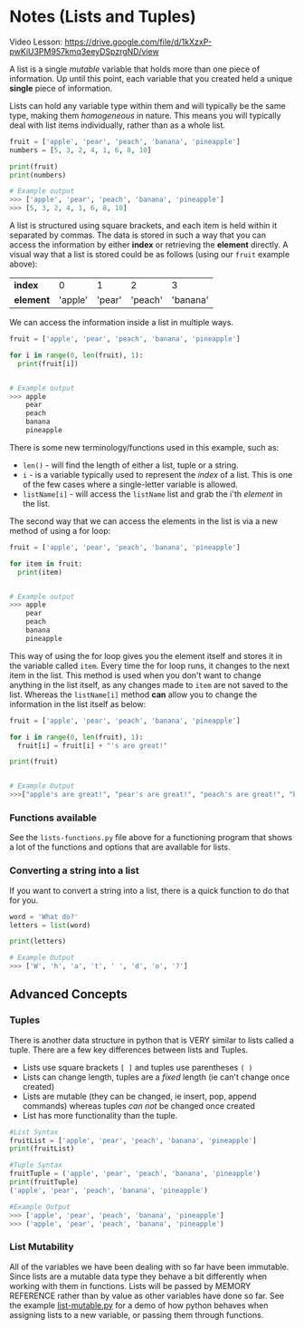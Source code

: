 # Notes (Lists and Tuples)
Video Lesson: https://drive.google.com/file/d/1kXzxP-pwKiU3PM957kmq3eeyDSpzrgND/view

A list is a single *mutable* variable that holds more than one piece of information.  Up until this point, each variable that you created held a unique **single** piece of information.

Lists can hold any variable type within them and will typically be the same type, making them _homogeneous_ in nature.  This means you will typically deal with list items individually, rather than as a whole list.

```python
fruit = ['apple', 'pear', 'peach', 'banana', 'pineapple']
numbers = [5, 3, 2, 4, 1, 6, 8, 10]

print(fruit)
print(numbers)

# Example output
>>> ['apple', 'pear', 'peach', 'banana', 'pineapple']
>>> [5, 3, 2, 4, 1, 6, 8, 10]
```

A list is structured using square brackets, and each item is held within it separated by commas.  The data is stored in such a way that you can access the information by either **index** or  retrieving the **element** directly.  A visual way that a list is stored could be as follows (using our ```fruit``` example above):

| | | | | |
|-|-|-|-|-|
| **index** | 0 | 1 | 2 | 3 | 4 |
| **element** | 'apple' | 'pear' | 'peach' | 'banana' | 'pineapple' |   




We can access the information inside a list in multiple ways.

```python
fruit = ['apple', 'pear', 'peach', 'banana', 'pineapple']

for i in range(0, len(fruit), 1):
  print(fruit[i])


# Example output
>>> apple
    pear
    peach
    banana
    pineapple
```

There is some new terminology/functions used in this example, such as:
* ```len()``` - will find the length of either a list, tuple or a string.
* ```i``` - is a variable typically used to represent the _index_ of a list.  This is one of the few cases where a single-letter variable is allowed.
* ```listName[i]``` - will access the ```listName``` list and grab the i'th _element_ in the list.

The second way that we can access the elements in the list is via a new method of using a for loop:

```python
fruit = ['apple', 'pear', 'peach', 'banana', 'pineapple']

for item in fruit:
  print(item)


# Example output
>>> apple
    pear
    peach
    banana
    pineapple
```

This way of using the for loop gives you the element itself and stores it in the variable called ```item```.  Every time the for loop runs, it changes to the next item in the list.  This method is used when you don't want to change anything in the list itself, as any changes made to ```item``` are not saved to the list.  Whereas the ```listName[i]``` method **can** allow you to change the information in the list itself as below:

```python
fruit = ['apple', 'pear', 'peach', 'banana', 'pineapple']

for i in range(0, len(fruit), 1):
  fruit[i] = fruit[i] + "'s are great!"

print(fruit)


# Example Output
>>>["apple's are great!", "pear's are great!", "peach's are great!", "banana's are great!", "pineapple's are great!"]
```

### Functions available

See the ```lists-functions.py``` file above for a functioning program that shows a lot of the functions and options that are available for lists.

### Converting a string into a list

If you want to convert a string into a list, there is a quick function to do that for you.

```python
word = 'What do?'
letters = list(word)

print(letters)

# Example Output
>>> ['W', 'h', 'a', 't', ' ', 'd', 'o', '?']


```


## Advanced Concepts
### Tuples
There is another data structure in python that is VERY similar to lists called a tuple.  There are a few key differences between lists and Tuples.
- Lists use square brackets ```[ ]``` and tuples use parentheses ```( )```
- Lists can change length, tuples are a *fixed* length (ie can't change once created)
- Lists are mutable (they can be changed, ie insert, pop, append commands) whereas tuples *can not* be changed once created
- List has more functionality than the tuple.
```python
#List Syntax
fruitList = ['apple', 'pear', 'peach', 'banana', 'pineapple']
print(fruitList)

#Tuple Syntax
fruitTuple = ('apple', 'pear', 'peach', 'banana', 'pineapple')
print(fruitTuple)
('apple', 'pear', 'peach', 'banana', 'pineapple')

#Example Output
>>> ['apple', 'pear', 'peach', 'banana', 'pineapple']
>>> ('apple', 'pear', 'peach', 'banana', 'pineapple')
```

### List Mutability
All of the variables we have been dealing with so far have been immutable.  Since lists are a mutable data type they behave a bit differently when working with them in functions.  Lists will be passed by MEMORY REFERENCE rather than by value as other variables have done so far.  See the example [list-mutable.py](list-mutable.py) for a demo of how python behaves when assigning lists to a new variable, or passing them through functions.

<!--
### Lists of lists
note to be added for future year...?
-->
